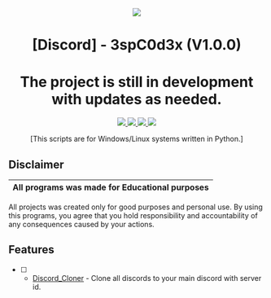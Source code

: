 <p align="center">
  <img src="https://media.tenor.com/JZFx5PtapzcAAAAC/pepe-hacker-pog.gif">
</p>

<h1 align="center">[Discord] - 3spC0d3x (V1.0.0)</h1>
<h1 align="center">The project is still in development with updates as needed.</h1>
<p align="center">
  <a href="https://github.com/3spC0d3x/3spC0d3x/blob/main/LICENSE.txt">
    <img src="https://img.shields.io/badge/License-MIT-important">
  </a>
  <a href="https://www.python.org">
    <img src="https://img.shields.io/badge/Python-3.9-informational.svg">
  </a>
  </a>
  <a href="https://www.python.org">
    <img src="https://img.shields.io/badge/Python-3.10-informational.svg">
  </a>
  <a href="https://github.com/3spC0d3x">
    <img src="https://img.shields.io/badge/covarage-95%25-green">
  </a>
</p>

<p align="center">
  [This scripts are for Windows/Linux systems written in Python.]
</p>

## Disclaimer

|All programs was made for Educational purposes|
|-------------------------------------------------|
All projects was created only for good purposes and personal use.
By using this programs, you agree that you hold responsibility and accountability of any consequences caused by your actions.

## Features
- [ ] - [Discord_Cloner](https://github.com/3spC0d3x/Discord_Cloner) - Clone all discords to your main discord with server id.
